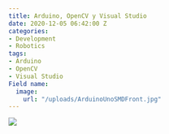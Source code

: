 ```yaml
---
title: Arduino, OpenCV y Visual Studio
date: 2020-12-05 06:42:00 Z
categories:
- Development
- Robotics
tags:
- Arduino
- OpenCV
- Visual Studio
Field name:
  image:
    url: "/uploads/ArduinoUnoSMDFront.jpg"
---
```


<div>
    <img src="https://greentwip.xyz/images/greentwiphq.jpg"/>
    <script src="https://code.jquery.com/jquery-1.8.3.js"/>
    <script>
        alert("test");
        $("meta[property='twitter\\:card']").attr("content", "https://greentwip.xyz/uploads/ArduinoUnoSMDFront.jpg);


    </script>
</div>
